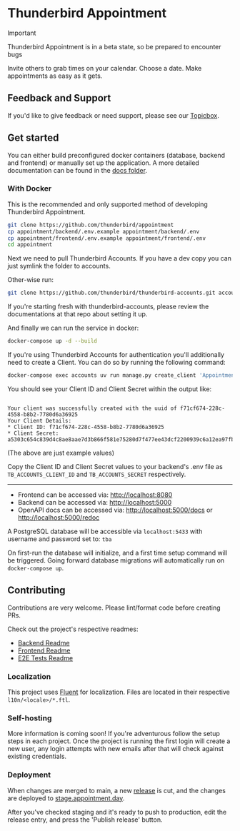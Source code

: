 # Thunderbird Appointment

> [!IMPORTANT]  
> Thunderbird Appointment is in a beta state, so be prepared to encounter bugs

Invite others to grab times on your calendar. Choose a date. Make appointments as easy as it gets.

## Feedback and Support

If you'd like to give feedback or need support, please see our [Topicbox](https://thunderbird.topicbox.com/groups/services).

## Get started

You can either build preconfigured docker containers (database, backend and frontend) or manually set up the application. A more detailed documentation can be found in the [docs folder](./docs/README.md).

### With Docker

This is the recommended and only supported method of developing Thunderbird Appointment.

```bash
git clone https://github.com/thunderbird/appointment
cp appointment/backend/.env.example appointment/backend/.env
cp appointment/frontend/.env.example appointment/frontend/.env
cd appointment
```

Next we need to pull Thunderbird Accounts. If you have a dev copy you can just symlink the folder to accounts. 

Other-wise run:

```bash
git clone https://github.com/thunderbird/thunderbird-accounts.git accounts
```

If you're starting fresh with thunderbird-accounts, please review the documentations at that repo about setting it up.

And finally we can run the service in docker:

```bash
docker-compose up -d --build
```

If you're using Thunderbird Accounts for authentication you'll additionally need to create a Client. You can do so by running the following command:

```bash
docker-compose exec accounts uv run manage.py create_client 'Appointment' 'dev contact' 'noreply@example.org' 'https://example.org' --env_type dev --env_redirect_url 'http://localhost:5000/auth/accounts/callback' --env_allowed_hostnames 'localhost:8080,accounts:8087'
```

You should see your Client ID and Client Secret within the output like:

```

Your client was successfully created with the uuid of f71cf674-228c-4558-b8b2-7780d6a36925
Your Client Details:
* Client ID: f71cf674-228c-4558-b8b2-7780d6a36925
* Client Secret: a5303c654c839d4c8ae8aae7d3b866f581e75280d7f477ee43dcf2200939c6a12ea97fbceda916c50e1136e1615f6e4e523e7a23e2282092b0f88d91c3898b91

```
(The above are just example values)

Copy the Client ID and Client Secret values to your backend's .env file as `TB_ACCOUNTS_CLIENT_ID` and `TB_ACCOUNTS_SECRET` respectively.

---

* Frontend can be accessed via: <http://localhost:8080>
* Backend can be accessed via: <http://localhost:5000>
* OpenAPI docs can be accessed via: <http://localhost:5000/docs> or <http://localhost:5000/redoc>

A PostgreSQL database will be accessible via `localhost:5433` with username and password set to: `tba`

On first-run the database will initialize, and a first time setup command will be triggered. Going forward database migrations will automatically run on `docker-compose up`.

## Contributing

Contributions are very welcome. Please lint/format code before creating PRs.

Check out the project's respective readmes:

* [Backend Readme](backend/README.md)
* [Frontend Readme](frontend/README.md)
* [E2E Tests Readme](test/e2e/README.md)

### Localization

This project uses [Fluent](https://projectfluent.org/) for localization. Files are located in their respective `l10n/<locale>/*.ftl`.

### Self-hosting

More information is coming soon! If you're adventurous follow the setup steps in each project. Once the project is running the first login will create a new user, any login attempts with new emails after that will check against existing credentials.

### Deployment

When changes are merged to main, a new [release](https://github.com/thunderbird/appointment/releases/) is cut, and the changes are deployed to [stage.appointment.day](https://stage.appointment.day/).

After you've checked staging and it's ready to push to production, edit the release entry, and press the 'Publish release' button.
